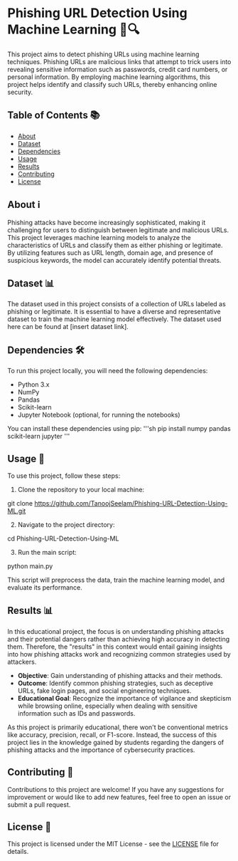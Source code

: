 # Phishing URL Detection Using Machine Learning 🚫🔍

This project aims to detect phishing URLs using machine learning techniques. Phishing URLs are malicious links that attempt to trick users into revealing sensitive information such as passwords, credit card numbers, or personal information. By employing machine learning algorithms, this project helps identify and classify such URLs, thereby enhancing online security.

## Table of Contents 📚

- [About](#about)
- [Dataset](#dataset)
- [Dependencies](#dependencies)
- [Usage](#usage)
- [Results](#results)
- [Contributing](#contributing)
- [License](#license)

## About ℹ️

Phishing attacks have become increasingly sophisticated, making it challenging for users to distinguish between legitimate and malicious URLs. This project leverages machine learning models to analyze the characteristics of URLs and classify them as either phishing or legitimate. By utilizing features such as URL length, domain age, and presence of suspicious keywords, the model can accurately identify potential threats.

## Dataset 📊

The dataset used in this project consists of a collection of URLs labeled as phishing or legitimate. It is essential to have a diverse and representative dataset to train the machine learning model effectively. The dataset used here can be found at [insert dataset link].

## Dependencies 🛠️

To run this project locally, you will need the following dependencies:

- Python 3.x
- NumPy
- Pandas
- Scikit-learn
- Jupyter Notebook (optional, for running the notebooks)

You can install these dependencies using pip:
'''sh
pip install numpy pandas scikit-learn jupyter
'''

## Usage 🚀

To use this project, follow these steps:

1. Clone the repository to your local machine:

git clone https://github.com/TanoojSeelam/Phishing-URL-Detection-Using-ML.git

2. Navigate to the project directory:

cd Phishing-URL-Detection-Using-ML

3. Run the main script:

python main.py

This script will preprocess the data, train the machine learning model, and evaluate its performance.

## Results 📊

In this educational project, the focus is on understanding phishing attacks and their potential dangers rather than achieving high accuracy in detecting them. Therefore, the "results" in this context would entail gaining insights into how phishing attacks work and recognizing common strategies used by attackers.

- **Objective**: Gain understanding of phishing attacks and their methods.
- **Outcome**: Identify common phishing strategies, such as deceptive URLs, fake login pages, and social engineering techniques.
- **Educational Goal**: Recognize the importance of vigilance and skepticism while browsing online, especially when dealing with sensitive information such as IDs and passwords.

As this project is primarily educational, there won't be conventional metrics like accuracy, precision, recall, or F1-score. Instead, the success of this project lies in the knowledge gained by students regarding the dangers of phishing attacks and the importance of cybersecurity practices.

## Contributing 🤝

Contributions to this project are welcome! If you have any suggestions for improvement or would like to add new features, feel free to open an issue or submit a pull request.

## License 📝

This project is licensed under the MIT License - see the [LICENSE](LICENSE) file for details.
